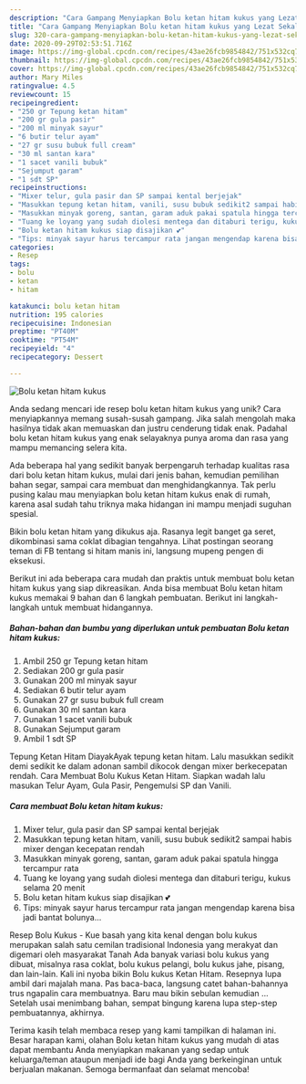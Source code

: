 ```yaml
---
description: "Cara Gampang Menyiapkan Bolu ketan hitam kukus yang Lezat Sekali"
title: "Cara Gampang Menyiapkan Bolu ketan hitam kukus yang Lezat Sekali"
slug: 320-cara-gampang-menyiapkan-bolu-ketan-hitam-kukus-yang-lezat-sekali
date: 2020-09-29T02:53:51.716Z
image: https://img-global.cpcdn.com/recipes/43ae26fcb9854842/751x532cq70/bolu-ketan-hitam-kukus-foto-resep-utama.jpg
thumbnail: https://img-global.cpcdn.com/recipes/43ae26fcb9854842/751x532cq70/bolu-ketan-hitam-kukus-foto-resep-utama.jpg
cover: https://img-global.cpcdn.com/recipes/43ae26fcb9854842/751x532cq70/bolu-ketan-hitam-kukus-foto-resep-utama.jpg
author: Mary Miles
ratingvalue: 4.5
reviewcount: 15
recipeingredient:
- "250 gr Tepung ketan hitam"
- "200 gr gula pasir"
- "200 ml minyak sayur"
- "6 butir telur ayam"
- "27 gr susu bubuk full cream"
- "30 ml santan kara"
- "1 sacet vanili bubuk"
- "Sejumput garam"
- "1 sdt SP"
recipeinstructions:
- "Mixer telur, gula pasir dan SP sampai kental berjejak"
- "Masukkan tepung ketan hitam, vanili, susu bubuk sedikit2 sampai habis mixer dengan kecepatan rendah"
- "Masukkan minyak goreng, santan, garam aduk pakai spatula hingga tercampur rata"
- "Tuang ke loyang yang sudah diolesi mentega dan ditaburi terigu, kukus selama 20 menit"
- "Bolu ketan hitam kukus siap disajikan 💕"
- "Tips: minyak sayur harus tercampur rata jangan mengendap karena bisa jadi bantat bolunya..."
categories:
- Resep
tags:
- bolu
- ketan
- hitam

katakunci: bolu ketan hitam 
nutrition: 195 calories
recipecuisine: Indonesian
preptime: "PT40M"
cooktime: "PT54M"
recipeyield: "4"
recipecategory: Dessert

---
```



![Bolu ketan hitam kukus](https://img-global.cpcdn.com/recipes/43ae26fcb9854842/751x532cq70/bolu-ketan-hitam-kukus-foto-resep-utama.jpg)

Anda sedang mencari ide resep bolu ketan hitam kukus yang unik? Cara menyiapkannya memang susah-susah gampang. Jika salah mengolah maka hasilnya tidak akan memuaskan dan justru cenderung tidak enak. Padahal bolu ketan hitam kukus yang enak selayaknya punya aroma dan rasa yang mampu memancing selera kita.

Ada beberapa hal yang sedikit banyak berpengaruh terhadap kualitas rasa dari bolu ketan hitam kukus, mulai dari jenis bahan, kemudian pemilihan bahan segar, sampai cara membuat dan menghidangkannya. Tak perlu pusing kalau mau menyiapkan bolu ketan hitam kukus enak di rumah, karena asal sudah tahu triknya maka hidangan ini mampu menjadi suguhan spesial.

Bikin bolu ketan hitam yang dikukus aja. Rasanya legit banget ga seret, dikombinasi sama coklat dibagian tengahnya. Lihat postingan seorang teman di FB tentang si hitam manis ini, langsung mupeng pengen di eksekusi.


Berikut ini ada beberapa cara mudah dan praktis untuk membuat bolu ketan hitam kukus yang siap dikreasikan. Anda bisa membuat Bolu ketan hitam kukus memakai 9 bahan dan 6 langkah pembuatan. Berikut ini langkah-langkah untuk membuat hidangannya.

<!--inarticleads1-->

##### Bahan-bahan dan bumbu yang diperlukan untuk pembuatan Bolu ketan hitam kukus:

1. Ambil 250 gr Tepung ketan hitam
1. Sediakan 200 gr gula pasir
1. Gunakan 200 ml minyak sayur
1. Sediakan 6 butir telur ayam
1. Gunakan 27 gr susu bubuk full cream
1. Gunakan 30 ml santan kara
1. Gunakan 1 sacet vanili bubuk
1. Gunakan Sejumput garam
1. Ambil 1 sdt SP


Tepung Ketan Hitam DiayakAyak tepung ketan hitam. Lalu masukkan sedikit demi sedikit ke dalam adonan sambil dikocok dengan mixer berkecepatan rendah. Cara Membuat Bolu Kukus Ketan Hitam. Siapkan wadah lalu masukan Telur Ayam, Gula Pasir, Pengemulsi SP dan Vanili. 

<!--inarticleads2-->

##### Cara membuat Bolu ketan hitam kukus:

1. Mixer telur, gula pasir dan SP sampai kental berjejak
1. Masukkan tepung ketan hitam, vanili, susu bubuk sedikit2 sampai habis mixer dengan kecepatan rendah
1. Masukkan minyak goreng, santan, garam aduk pakai spatula hingga tercampur rata
1. Tuang ke loyang yang sudah diolesi mentega dan ditaburi terigu, kukus selama 20 menit
1. Bolu ketan hitam kukus siap disajikan 💕
1. Tips: minyak sayur harus tercampur rata jangan mengendap karena bisa jadi bantat bolunya...


Resep Bolu Kukus - Kue basah yang kita kenal dengan bolu kukus merupakan salah satu cemilan tradisional Indonesia yang merakyat dan digemari oleh masyarakat Tanah Ada banyak variasi bolu kukus yang dibuat, misalnya rasa coklat, bolu kukus pelangi, bolu kukus jahe, pisang, dan lain-lain. Kali ini nyoba bikin Bolu kukus Ketan Hitam. Resepnya lupa ambil dari majalah mana. Pas baca-baca, langsung catet bahan-bahannya trus ngapalin cara membuatnya. Baru mau bikin sebulan kemudian … Setelah usai menimbang bahan, sempat bingung karena lupa step-step pembuatannya, akhirnya. 

Terima kasih telah membaca resep yang kami tampilkan di halaman ini. Besar harapan kami, olahan Bolu ketan hitam kukus yang mudah di atas dapat membantu Anda menyiapkan makanan yang sedap untuk keluarga/teman ataupun menjadi ide bagi Anda yang berkeinginan untuk berjualan makanan. Semoga bermanfaat dan selamat mencoba!
